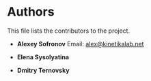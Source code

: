 # Authors

This file lists the contributors to the project.

- **Alexey Sofronov** 
  Email: alex@kinetikalab.net

- **Elena Sysolyatina**

- **Dmitry Ternovsky** 
